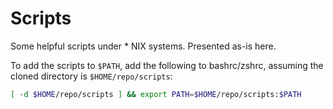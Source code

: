 # Scripts

Some helpful scripts under * NIX systems. Presented as-is here.

To add the scripts to `$PATH`, add the following to bashrc/zshrc, assuming the cloned directory is `$HOME/repo/scripts`:

```bash
[ -d $HOME/repo/scripts ] && export PATH=$HOME/repo/scripts:$PATH
```
